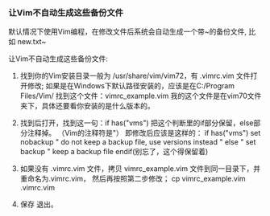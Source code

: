 ### 让Vim不自动生成这些备份文件 

默认情况下使用Vim编程，在修改文件后系统会自动生成一个带\~的备份文件, 比如 new.txt~

让Vim不自动生成这些备份文件: 
1. 找到你的Vim安装目录一般为 /usr/share/vim/vim72，有 .vimrc.vim 文件打开修改; 如果是在Windows下默认路径安装的，应该是在C:/Program Files/Vim/ 找到这个文件：vimrc_example.vim 我的这个文件是在vim70文件夹下，具体还要看你安装的是什么版本的。 
2. 找到后打开，找到这一句：if has("vms") 
把这个判断里的if部分保留，else部分注释掉。 
（Vim的注释符是"） 
即修改后应该是这样的： 
if has("vms") 
set nobackup " do not keep a backup file, use versions instead 
" else 
" set backup " keep a backup file 
endif(别忘了，这个得保留着)

3. 如果没有 .vimrc.vim 文件，拷贝 vimrc_example.vim 文件到同一目录下，并重命名为.vimrc.vim， 然后再按照第二步修改；
cp vimrc_example.vim .vimrc.vim

4. 保存 退出。


